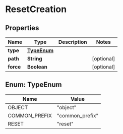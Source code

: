 

# ResetCreation


## Properties

Name | Type | Description | Notes
------------ | ------------- | ------------- | -------------
**type** | [**TypeEnum**](#TypeEnum) |  | 
**path** | **String** |  |  [optional]
**force** | **Boolean** |  |  [optional]



## Enum: TypeEnum

Name | Value
---- | -----
OBJECT | &quot;object&quot;
COMMON_PREFIX | &quot;common_prefix&quot;
RESET | &quot;reset&quot;



